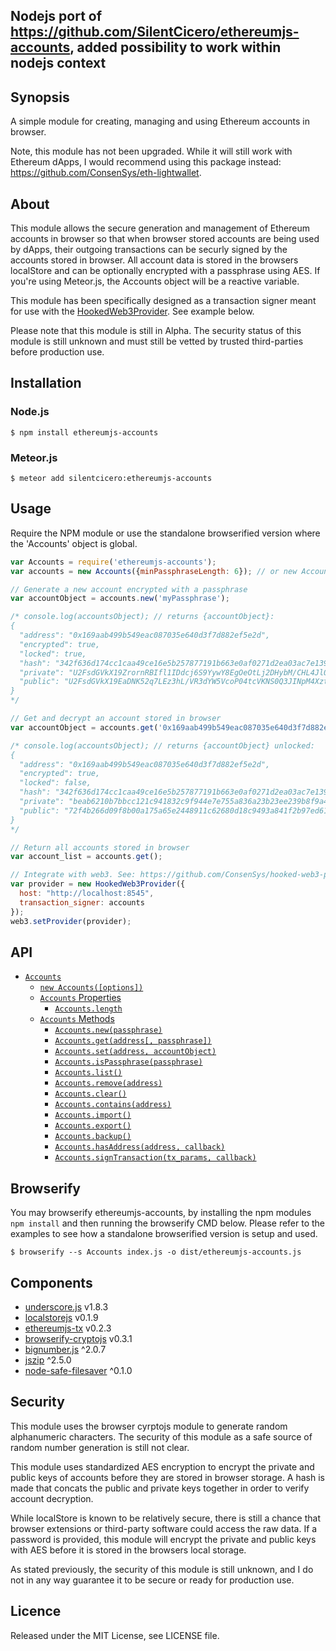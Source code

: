 ## Nodejs port of https://github.com/SilentCicero/ethereumjs-accounts, added possibility to work within nodejs context



## Synopsis

A simple module for creating, managing and using Ethereum accounts in browser.

Note, this module has not been upgraded. While it will still work with Ethereum dApps, I would recommend using this package instead: https://github.com/ConsenSys/eth-lightwallet.

## About

This module allows the secure generation and management of Ethereum accounts in browser so that when browser stored accounts are being used by dApps, their outgoing transactions can be securly signed by the accounts stored in browser. All account data is stored in the browsers localStore and can be optionally encrypted with a passphrase using AES. If you're using Meteor.js, the Accounts object will be a reactive variable. 

This module has been specifically designed as a transaction signer meant for use with the [HookedWeb3Provider](https://github.com/ConsenSys/hooked-web3-provider). See example below.

Please note that this module is still in Alpha. The security status of this module is still unknown and must still be vetted by trusted third-parties before production use.

## Installation

### Node.js

```
$ npm install ethereumjs-accounts
```
  
### Meteor.js

```
$ meteor add silentcicero:ethereumjs-accounts
```

## Usage

Require the NPM module or use the standalone browserified version where the 'Accounts' object is global.

```javascript
var Accounts = require('ethereumjs-accounts');
var accounts = new Accounts({minPassphraseLength: 6}); // or new Accounts(..) if using dist.

// Generate a new account encrypted with a passphrase
var accountObject = accounts.new('myPassphrase');

/* console.log(accountsObject); // returns {accountObject}:
{
  "address": "0x169aab499b549eac087035e640d3f7d882ef5e2d",
  "encrypted": true,
  "locked": true,
  "hash": "342f636d174cc1caa49ce16e5b257877191b663e0af0271d2ea03ac7e139317d",
  "private": "U2FsdGVkX19ZrornRBIfl1IDdcj6S9YywY8EgOeOtLj2DHybM/CHL4Jl0jcwjT+36kDnjj+qEfUBu6J1mGQF/fNcD/TsAUgGUTEUEOsP1CKDvNHfLmWLIfxqnYHhHsG5",
  "public": "U2FsdGVkX19EaDNK52q7LEz3hL/VR3dYW5VcoP04tcVKNS0Q3JINpM4XzttRJCBtq4g22hNDrOR8RWyHuh3nPo0pRSe9r5AUfEiCLaMBAhI16kf2KqCA8ah4brkya9ZLECdIl0HDTMYfDASBnyNXd87qodt46U0vdRT3PppK+9hsyqP8yqm9kFcWqMHktqubBE937LIU0W22Rfw6cJRwIw=="
}
*/

// Get and decrypt an account stored in browser
var accountObject = accounts.get('0x169aab499b549eac087035e640d3f7d882ef5e2d', 'myPassphrase');

/* console.log(accountsObject); // returns {accountObject} unlocked:
{
  "address": "0x169aab499b549eac087035e640d3f7d882ef5e2d",
  "encrypted": true,
  "locked": false,
  "hash": "342f636d174cc1caa49ce16e5b257877191b663e0af0271d2ea03ac7e139317d",
  "private": "beab6210b7bbcc121c941832c9f944e7e755a836a23b23ee239b8f9a495c95f3",
  "public": "72f4b266d09f8b00a175a65e2448911c62680d18c9493a841f2b97ed61c187dad658a77ae9fdc61012a7064fdce0d2952cd0bdd04e00bc812e71efd8e0bc7e1e"
}
*/

// Return all accounts stored in browser
var account_list = accounts.get();

// Integrate with web3. See: https://github.com/ConsenSys/hooked-web3-provider
var provider = new HookedWeb3Provider({
  host: "http://localhost:8545",
  transaction_signer: accounts
});
web3.setProvider(provider);

```

## API

- [`Accounts`](#accounts)
    - [`new Accounts([options])`](#new-accounts)
    - [`Accounts` Properties](#accounts-properties)
        - [`Accounts.length`](#property-length) 
    - [`Accounts` Methods](#accounts-methods)
        - [`Accounts.new(passphrase)`](#method-new) 
        - [`Accounts.get(address[, passphrase])`](#method-get) 
        - [`Accounts.set(address, accountObject)`](#method-set) 
        - [`Accounts.isPassphrase(passphrase)`](#method-isPassphrase) 
        - [`Accounts.list()`](#method-list) 
        - [`Accounts.remove(address)`](#method-remove) 
        - [`Accounts.clear()`](#method-clear) 
        - [`Accounts.contains(address)`](#method-clear) 
        - [`Accounts.import()`](#method-import) 
        - [`Accounts.export()`](#method-export) 
        - [`Accounts.backup()`](#method-backup) 
        - [`Accounts.hasAddress(address, callback)`](#hasAddress)
        - [`Accounts.signTransaction(tx_params, callback)`](#signTransaction)
        
## Browserify

You may browserify ethereumjs-accounts, by installing the npm modules `npm install` and then running the browserify CMD below. Please refer to the examples to see how a standalone browserified version is setup and used.

```
$ browserify --s Accounts index.js -o dist/ethereumjs-accounts.js
```

## Components

* [underscore.js](http://underscorejs.org) v1.8.3
* [localstorejs](https://github.com/SilentCicero/LocalStore)  v0.1.9
* [ethereumjs-tx](https://github.com/ethereum/ethereumjs-tx) v0.2.3
* [browserify-cryptojs](https://github.com/fahad19/crypto-js/) v0.3.1
* [bignumber.js](https://github.com/MikeMcl/bignumber.js/) ^2.0.7
* [jszip](https://stuk.github.io/jszip/) ^2.5.0
* [node-safe-filesaver](https://github.com/domderen/FileSaver.js) ^0.1.0

## Security

This module uses the browser cyrptojs module to generate random alphanumeric characters. The security of this module as a safe source of random number generation is still not clear.

This module uses standardized AES encryption to encrypt the private and public keys of accounts before they are stored in browser storage. A hash is made that concats the public and private keys together in order to verify account decryption.

While localStore is known to be relatively secure, there is still a chance that browser extensions or third-party software could access the raw data. If a password is provided, this module will encrypt the private and public keys with AES before it is stored in the browsers local storage.

As stated previously, the security of this module is still unknown, and I do not in any way guarantee it to be secure or ready for production use.

## Licence

Released under the MIT License, see LICENSE file.
